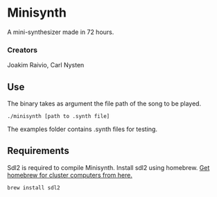 # Minisynth
A mini-synthesizer made in 72 hours.

### Creators
Joakim Raivio, Carl Nysten

## Use
The binary takes as argument the file path of the song to be played.
```
./minisynth [path to .synth file]
```
The examples folder contains .synth files for testing.

## Requirements
Sdl2 is required to compile Minisynth. Install sdl2 using homebrew. [Get homebrew for cluster computers from here.](https://github.com/gcamerli/42brew)
```
brew install sdl2
```
